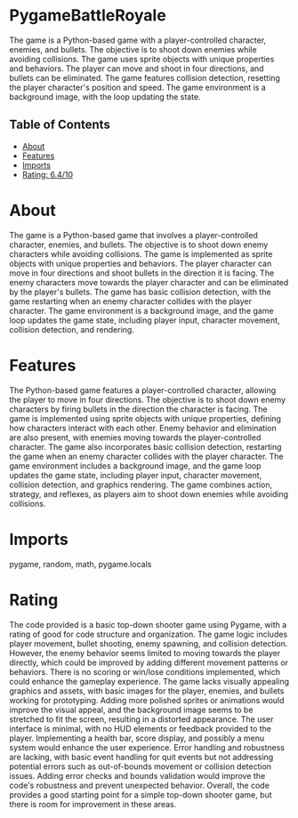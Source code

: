# PygameBattleRoyale

The game is a Python-based game with a player-controlled character, enemies, and bullets. The objective is to shoot down enemies while avoiding collisions. The game uses sprite objects with unique properties and behaviors. The player can move and shoot in four directions, and bullets can be eliminated. The game features collision detection, resetting the player character's position and speed. The game environment is a background image, with the loop updating the state.

## Table of Contents

- [About](#about)
- [Features](#features)
- [Imports](#Imports)
- [Rating: 6.4/10](#Rating)

# About

The game is a Python-based game that involves a player-controlled character, enemies, and bullets. The objective is to shoot down enemy characters while avoiding collisions. The game is implemented as sprite objects with unique properties and behaviors. The player character can move in four directions and shoot bullets in the direction it is facing. The enemy characters move towards the player character and can be eliminated by the player's bullets. The game has basic collision detection, with the game restarting when an enemy character collides with the player character. The game environment is a background image, and the game loop updates the game state, including player input, character movement, collision detection, and rendering.

# Features

The Python-based game features a player-controlled character, allowing the player to move in four directions. The objective is to shoot down enemy characters by firing bullets in the direction the character is facing. The game is implemented using sprite objects with unique properties, defining how characters interact with each other. Enemy behavior and elimination are also present, with enemies moving towards the player-controlled character. The game also incorporates basic collision detection, restarting the game when an enemy character collides with the player character. The game environment includes a background image, and the game loop updates the game state, including player input, character movement, collision detection, and graphics rendering. The game combines action, strategy, and reflexes, as players aim to shoot down enemies while avoiding collisions.

# Imports

pygame, random, math, pygame.locals

# Rating

The code provided is a basic top-down shooter game using Pygame, with a rating of good for code structure and organization. The game logic includes player movement, bullet shooting, enemy spawning, and collision detection. However, the enemy behavior seems limited to moving towards the player directly, which could be improved by adding different movement patterns or behaviors. There is no scoring or win/lose conditions implemented, which could enhance the gameplay experience.
The game lacks visually appealing graphics and assets, with basic images for the player, enemies, and bullets working for prototyping. Adding more polished sprites or animations would improve the visual appeal, and the background image seems to be stretched to fit the screen, resulting in a distorted appearance.
The user interface is minimal, with no HUD elements or feedback provided to the player. Implementing a health bar, score display, and possibly a menu system would enhance the user experience.
Error handling and robustness are lacking, with basic event handling for quit events but not addressing potential errors such as out-of-bounds movement or collision detection issues. Adding error checks and bounds validation would improve the code's robustness and prevent unexpected behavior. Overall, the code provides a good starting point for a simple top-down shooter game, but there is room for improvement in these areas.
